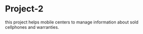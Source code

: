 # Project-2
this project helps mobile centers to manage information about sold cellphones and warranties.
